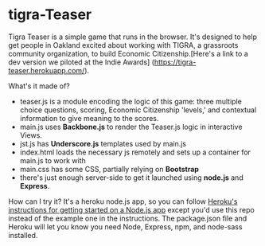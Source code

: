 # tigra-Teaser

Tigra Teaser is a simple game that runs in the browser. It's designed to help get people in Oakland excited about working with TIGRA, a grassroots community organization, to build Economic Citizenship.[Here's a link to a dev version we piloted at the Indie Awards] (https://tigra-teaser.herokuapp.com/).

What's it made of?
  - teaser.js is a module encoding the logic of this game: three multiple choice questions, scoring, Economic Citizenship 'levels,' and contextual information to give meaning to the scores.
  - main.js uses **Backbone.js** to render the Teaser.js logic in interactive Views. 
  - jst.js has **Underscore.js** templates used by main.js
  - index.html loads the necessary js remotely and sets up a container for main.js to work with
  - main.css has some CSS, partially relying on **Bootstrap**
- there's just enough server-side to get it launched using **node.js** and **Express**. 

How can I try it?
It's a heroku node.js app, so you can follow [Heroku's instructions for getting started on a Node.js app](https://devcenter.heroku.com/articles/getting-started-with-nodejs#introduction) except you'd use this repo instead of the example one in the instructions. The package.json file and Heroku will let you know you need Node, Express, npm, and node-sass installed. 


